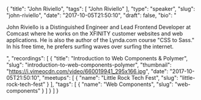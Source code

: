 {
  "title": "John Riviello",
  "tags": [
    "John Riviello"
  ],
  "type": "speaker",
  "slug": "john-riviello",
  "date": "2017-10-05T21:50:10",
  "draft": false,
  "bio": "<p>John Riviello is a Distinguished Engineer and Lead Frontend Developer at Comcast where he works on the XFINITY customer websites and web applications. He is also the author of the Lynda.com course \"CSS to Sass.\" In his free time, he prefers surfing waves over surfing the internet.</p>",
  "recordings": [
    {
      "title": "Introduction to Web Components & Polymer",
      "slug": "introduction-to-web-components-polymer",
      "thumbnail": "https://i.vimeocdn.com/video/660019941_295x166.jpg",
      "date": "2017-10-05T21:50:10",
      "meetups": [
        {
          "name": "Little Rock Tech Fest",
          "slug": "little-rock-tech-fest"
        }
      ],
      "tags": [
        {
          "name": "Web Components",
          "slug": "web-components"
        }
      ]
    }
  ]
}